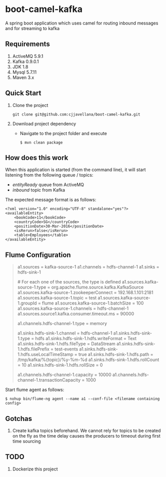 # boot-camel-kafka
A spring boot application which uses camel for routing inbound messages and for streaming to kafka

Requirements
------------
1. ActiveMQ 5.9.1
2. Kafka 0.9.0.1
3. JDK 1.8
4. Mysql 5.7.11
5. Maven 3.x

Quick Start
-----------
1. Clone the project  
    ```
    git clone git@github.com:cjjavellana/boot-camel-kafka.git
    ```
2. Download project dependency

    * Navigate to the project folder and execute
      ```
      $ mvn clean package
      ```
      
How does this work
-------------------
When this application is started (from the command line), it will start listening from the following queue / topics:

* *entityReady* queue from ActiveMQ
* *inbound* topic from Kafka

The expected message format is as follows:
    
    <?xml version="1.0" encoding="UTF-8" standalone="yes"?>
    <availableEntity>
        <bookCode>11</bookCode>
        <countryCode>SG</countryCode>
        <positionDate>30-Mar-2016</positionDate>
        <isRerun>false</isRerun>
        <table>Employees</table>
    </availableEntity>
    
Flume Configuration
-------------------
> a1.sources = kafka-source-1
> a1.channels = hdfs-channel-1
> a1.sinks = hdfs-sink-1
> 
> \# For each one of the sources, the type is defined
> a1.sources.kafka-source-1.type = org.apache.flume.source.kafka.KafkaSource
> a1.sources.kafka-source-1.zookeeperConnect = 192.168.1.101:2181
> a1.sources.kafka-source-1.topic = test
> a1.sources.kafka-source-1.groupId = flume
> a1.sources.kafka-source-1.batchSize = 100
> a1.sources.kafka-source-1.channels = hdfs-channel-1
> a1.sources.source1.kafka.consumer.timeout.ms = 90000
> 
> a1.channels.hdfs-channel-1.type = memory
> 
> a1.sinks.hdfs-sink-1.channel = hdfs-channel-1
> a1.sinks.hdfs-sink-1.type = hdfs
> a1.sinks.hdfs-sink-1.hdfs.writeFormat = Text
> a1.sinks.hdfs-sink-1.hdfs.fileType = DataStream
> a1.sinks.hdfs-sink-1.hdfs.filePrefix = test-events
> a1.sinks.hdfs-sink-1.hdfs.useLocalTimeStamp = true
> a1.sinks.hdfs-sink-1.hdfs.path = /tmp/kafka/%{topic}/%y-%m-%d
> a1.sinks.hdfs-sink-1.hdfs.rollCount = 10
> a1.sinks.hdfs-sink-1.hdfs.rollSize = 0
> 
> a1.channels.hdfs-channel-1.capacity = 10000
> a1.channels.hdfs-channel-1.transactionCapacity = 1000

Start flume agent as follows:
```
$ nohup bin/flume-ng agent --name a1 --conf-file <filename containing config>
```

Gotchas
-------
1. Create kafka topics beforehand. We cannot rely for topics to be created on the fly as the time delay causes the producers to timeout during first time sourcing

TODO
----
1. Dockerize this project
